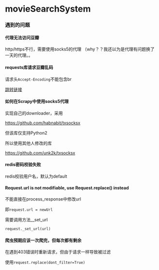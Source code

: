 # movieSearchSystem







### 遇到的问题



#### 代理无法访问豆瓣

http/https不行，需要使用socks5的代理
（why？？我还以为是代理有问题换了一天的代理。。



#### requests库请求豆瓣乱码

请求头`Accept-Encoding`不能包含br

[跳转链接](https://blog.csdn.net/u011423145/article/details/92836441)



#### 如何在Scrapy中使用socks5代理

实现自己的downloader，采用

https://github.com/habnabit/txsocksx

但该库仅支持Python2

所以使用其他人修改的库

https://github.com/unk2k/txsocksx



#### redis密码校验失败

redis校验用户名，默认为default



#### Request.url is not modifiable, use Request.replace() instead

不能直接在process_response中修改url

即`request.url = newUrl`

需要调用方法__set_url

`request._set_url(url)`



#### 爬虫预期应该一次爬完，但每次都有剩余

在遇到403错误时重新请求，但由于请求一样导致被过滤

使用`request.replace(dont_filter=True)`